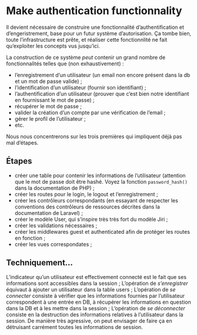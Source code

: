 # Make authentication functionnality

Il devient nécessaire de construire une fonctionnalité d’authentification et d’engeristrement, base pour un futur système d’autorisation. Ça tombe bien, toute l’infrastructure est prête, et réaliser cette fonctionnlité ne fait qu’exploiter les concepts vus jusqu’ici.

La construction de ce système *peut* contenir un grand nombre de fonctionnalités telles que (non exhaustivement) : 
- l’enregistrement d’un utilisateur (un email non encore présent dans la db et un mot de passe valide) ;
- l’identification d’un utilisateur (fournir son identifiant) ;
- l’authentification d’un utilisateur (prouver que c’est bien notre identifiant en fournissant le mot de passe) ;
- récupérer le mot de passe ;
- valider la création d’un compte par une vérification de l’email ;
- gérer le profil de l’utilisateur ;
- etc.

Nous nous concentrerons sur les trois premières qui impliquent déjà pas mal d’étapes.

## Étapes

- créer une table pour contenir les informations de l’utilisateur (attention que le mot de passe doit être hashé. Voyez la fonction `password_hash()` dans la documentation de PHP) ;
- créer les routes pour le login, le logout et l’enregistrement ;
- créer les contrôleurs correspondants (en essayant de respecter les conventions des contrôleurs de ressources décrites dans la documentation de Laravel) ;
- créer le modèle User, qui s’inspire très très fort du modèle Jiri ;
- créer les validations nécessaires ;
- créer les middlewares guest et authenticated afin de protéger les routes en fonction ;
- créer les vues correspondates ;

## Techniquement…

L’indicateur qu’un utilisateur est effectivement connecté est le fait que ses informations sont accessibles dans la session ;
L’opération de *s’enregistrer* équivaut à ajouter un utilisateur dans la table users ;
L’opération de *se connecter* consiste à vérifier que les informations fournies par l’utilisateur correspondent à une entrée en DB, à récupérer les informations en question dans la DB et à les mettre dans la session ;
L’opération de *se déconnecter* consiste en la destruction des informations relatives à l’utilisateur dans la session. De manière très agressive, on peut envisager de faire ça en détruisant carrément toutes les informations de session.
